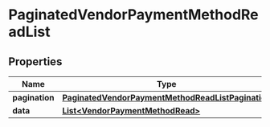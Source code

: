 

# PaginatedVendorPaymentMethodReadList


## Properties

| Name | Type | Description | Notes |
|------------ | ------------- | ------------- | -------------|
|**pagination** | [**PaginatedVendorPaymentMethodReadListPagination**](PaginatedVendorPaymentMethodReadListPagination.md) |  |  [optional] |
|**data** | [**List&lt;VendorPaymentMethodRead&gt;**](VendorPaymentMethodRead.md) |  |  [optional] |



